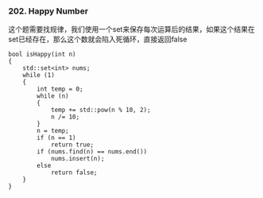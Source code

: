 ### 202. Happy Number

这个题需要找规律，我们使用一个set来保存每次运算后的结果，如果这个结果在set已经存在，那么这个数就会陷入死循环，直接返回false

```
bool isHappy(int n)
{
    std::set<int> nums;
    while (1)
    {
        int temp = 0;
        while (n)
        {
            temp += std::pow(n % 10, 2);
            n /= 10;
        }
        n = temp;
        if (n == 1)
            return true;
        if (nums.find(n) == nums.end())
            nums.insert(n);
        else
            return false;
    }
}
```
